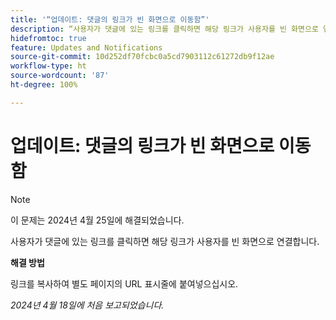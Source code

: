 ```yaml
---
title: '“업데이트: 댓글의 링크가 빈 화면으로 이동함”'
description: “사용자가 댓글에 있는 링크를 클릭하면 해당 링크가 사용자를 빈 화면으로 연결합니다. 해결 방법을 사용할 수 있습니다.”
hidefromtoc: true
feature: Updates and Notifications
source-git-commit: 10d252df70fcbc0a5cd7903112c61272db9f12ae
workflow-type: ht
source-wordcount: '87'
ht-degree: 100%

---
```



# 업데이트: 댓글의 링크가 빈 화면으로 이동함

>[!NOTE]
>
>이 문제는 2024년 4월 25일에 해결되었습니다.

사용자가 댓글에 있는 링크를 클릭하면 해당 링크가 사용자를 빈 화면으로 연결합니다.

**해결 방법**

링크를 복사하여 별도 페이지의 URL 표시줄에 붙여넣으십시오.

_2024년 4월 18일에 처음 보고되었습니다._


